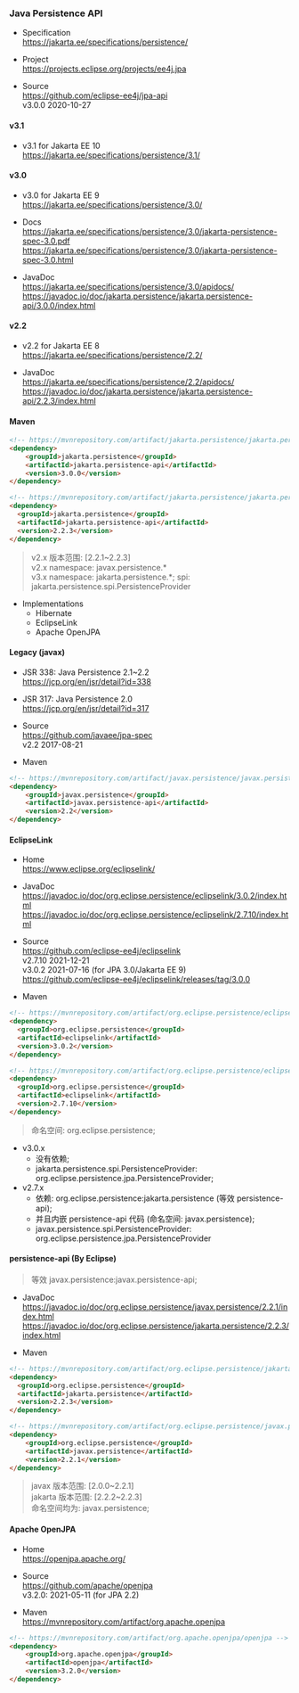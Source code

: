 
### Java Persistence API

- Specification  
  https://jakarta.ee/specifications/persistence/

- Project  
  https://projects.eclipse.org/projects/ee4j.jpa

- Source  
  https://github.com/eclipse-ee4j/jpa-api  
  v3.0.0 2020-10-27

#### v3.1

- v3.1 for Jakarta EE 10  
  https://jakarta.ee/specifications/persistence/3.1/

#### v3.0

- v3.0 for Jakarta EE 9  
  https://jakarta.ee/specifications/persistence/3.0/

- Docs  
  https://jakarta.ee/specifications/persistence/3.0/jakarta-persistence-spec-3.0.pdf  
  https://jakarta.ee/specifications/persistence/3.0/jakarta-persistence-spec-3.0.html  

- JavaDoc  
  https://jakarta.ee/specifications/persistence/3.0/apidocs/  
  https://javadoc.io/doc/jakarta.persistence/jakarta.persistence-api/3.0.0/index.html  

#### v2.2

- v2.2 for Jakarta EE 8  
  https://jakarta.ee/specifications/persistence/2.2/

- JavaDoc  
  https://jakarta.ee/specifications/persistence/2.2/apidocs/  
  https://javadoc.io/doc/jakarta.persistence/jakarta.persistence-api/2.2.3/index.html  

#### Maven

```html
<!-- https://mvnrepository.com/artifact/jakarta.persistence/jakarta.persistence-api -->
<dependency>
    <groupId>jakarta.persistence</groupId>
    <artifactId>jakarta.persistence-api</artifactId>
    <version>3.0.0</version>
</dependency>

<!-- https://mvnrepository.com/artifact/jakarta.persistence/jakarta.persistence-api -->
<dependency>
  <groupId>jakarta.persistence</groupId>
  <artifactId>jakarta.persistence-api</artifactId>
  <version>2.2.3</version>
</dependency>
```
> v2.x 版本范围: [2.2.1~2.2.3]  
> v2.x namespace: javax.persistence.*  
> v3.x namespace: jakarta.persistence.*; spi: jakarta.persistence.spi.PersistenceProvider

- Implementations
  - Hibernate
  - EclipseLink
  - Apache OpenJPA


#### Legacy (javax)

- JSR 338: Java Persistence 2.1~2.2  
  https://jcp.org/en/jsr/detail?id=338

- JSR 317: Java Persistence 2.0  
  https://jcp.org/en/jsr/detail?id=317

- Source  
  https://github.com/javaee/jpa-spec  
  v2.2 2017-08-21

- Maven
```html
<!-- https://mvnrepository.com/artifact/javax.persistence/javax.persistence-api -->
<dependency>
    <groupId>javax.persistence</groupId>
    <artifactId>javax.persistence-api</artifactId>
    <version>2.2</version>
</dependency>
```

#### EclipseLink

- Home  
  https://www.eclipse.org/eclipselink/

- JavaDoc  
  https://javadoc.io/doc/org.eclipse.persistence/eclipselink/3.0.2/index.html  
  https://javadoc.io/doc/org.eclipse.persistence/eclipselink/2.7.10/index.html

- Source  
  https://github.com/eclipse-ee4j/eclipselink  
  v2.7.10 2021-12-21  
  v3.0.2 2021-07-16 (for JPA 3.0/Jakarta EE 9)  
  https://github.com/eclipse-ee4j/eclipselink/releases/tag/3.0.0

- Maven
```html
<!-- https://mvnrepository.com/artifact/org.eclipse.persistence/eclipselink -->
<dependency>
  <groupId>org.eclipse.persistence</groupId>
  <artifactId>eclipselink</artifactId>
  <version>3.0.2</version>
</dependency>

<!-- https://mvnrepository.com/artifact/org.eclipse.persistence/eclipselink -->
<dependency>
  <groupId>org.eclipse.persistence</groupId>
  <artifactId>eclipselink</artifactId>
  <version>2.7.10</version>
</dependency>
```
> 命名空间: org.eclipse.persistence;
- v3.0.x
  - 没有依赖;
  - jakarta.persistence.spi.PersistenceProvider: org.eclipse.persistence.jpa.PersistenceProvider;
- v2.7.x
  - 依赖: org.eclipse.persistence:jakarta.persistence (等效 persistence-api);
  - 并且内嵌 persistence-api 代码 (命名空间: javax.persistence);
  - javax.persistence.spi.PersistenceProvider: org.eclipse.persistence.jpa.PersistenceProvider

#### persistence-api (By Eclipse)
> 等效 javax.persistence:javax.persistence-api;

- JavaDoc  
  https://javadoc.io/doc/org.eclipse.persistence/javax.persistence/2.2.1/index.html  
  https://javadoc.io/doc/org.eclipse.persistence/jakarta.persistence/2.2.3/index.html

- Maven  
```html
<!-- https://mvnrepository.com/artifact/org.eclipse.persistence/jakarta.persistence -->
<dependency>
  <groupId>org.eclipse.persistence</groupId>
  <artifactId>jakarta.persistence</artifactId>
  <version>2.2.3</version>
</dependency>

<!-- https://mvnrepository.com/artifact/org.eclipse.persistence/javax.persistence -->
<dependency>
    <groupId>org.eclipse.persistence</groupId>
    <artifactId>javax.persistence</artifactId>
    <version>2.2.1</version>
</dependency>
```
> javax 版本范围: [2.0.0~2.2.1]  
> jakarta 版本范围: [2.2.2~2.2.3]  
> 命名空间均为: javax.persistence;

#### Apache OpenJPA

- Home  
  https://openjpa.apache.org/

- Source  
  https://github.com/apache/openjpa  
  v3.2.0: 2021-05-11 (for JPA 2.2)

- Maven  
  https://mvnrepository.com/artifact/org.apache.openjpa
```html
<!-- https://mvnrepository.com/artifact/org.apache.openjpa/openjpa -->
<dependency>
    <groupId>org.apache.openjpa</groupId>
    <artifactId>openjpa</artifactId>
    <version>3.2.0</version>
</dependency>
```


